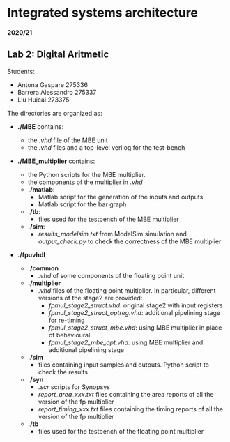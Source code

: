 # Integrated systems architecture

#### 2020/21

## Lab 2: Digital Aritmetic

Students:
-	Antona Gaspare		275336
-	Barrera Alessandro	275337
-	Liu Huicai		273375

The directories are organized as:
- **./MBE**
    contains:
    - the *.vhd* file of the MBE unit
    - the *.vhd* files and a top-level verilog for the test-bench

- **./MBE_multiplier**
    contains:
    - the Python scripts for the MBE multiplier.
    - the components of the multiplier in *.vhd* 
    - **./matlab**:
        - Matlab script for the generation of the inputs and outputs
        - Matlab script for the bar graph
    - **./tb**:
        - files used for the testbench of the MBE multiplier
    - **./sim**:
        - *results_modelsim.txt* from ModelSim simulation and *output_check.py* to check the correctness of the MBE multiplier
 - **./fpuvhdl**
    - **./common**
        - *.vhd* of some components of the floating point unit
    - **./multiplier**
        - *.vhd* files of the floating point multiplier. In particular, different versions of the stage2 are provided:
            - *fpmul_stage2_struct.vhd*: original stage2 with input registers
            - *fpmul_stage2_struct_optreg.vhd*: additional pipelining stage for re-timing
            - *fpmul_stage2_struct_mbe.vhd*: using MBE multiplier in place of behavioural
            - *fpmul_stage2_mbe_opt.vhd*: using MBE multiplier and additional pipelining stage
    - **./sim**
        - files containing input samples and outputs. Python script to check the results
    - **./syn**
        - *.scr* scripts for Synopsys
        - *report_area_xxx.txt* files containing the area reports of all the version of the fp multiplier
        - *report_timing_xxx.txt* files containing the timing reports of all the version of the fp multiplier
    - **./tb**
        - files used for the testbench of the floating point multiplier
